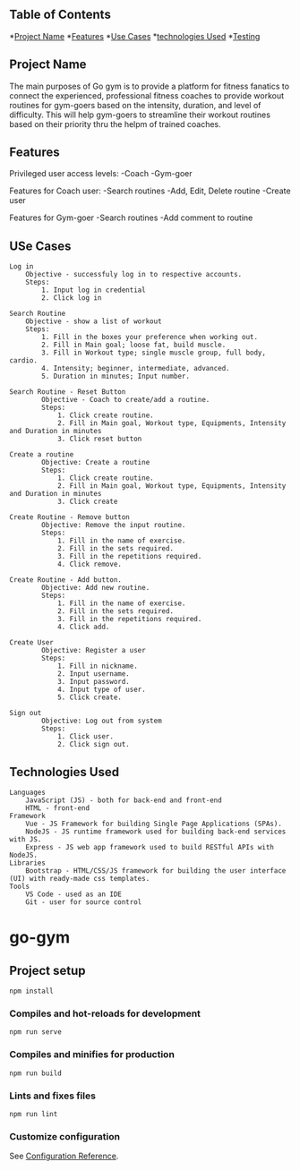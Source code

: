 ## Table of Contents
*[Project Name](#project-name)
*[Features](#features)
*[Use Cases](#use-cases)
*[technologies Used](#technologies-used)
*[Testing](#testing)

## Project Name
The main purposes of Go gym is to provide a platform for fitness fanatics to connect the experienced, professional fitness coaches to provide workout routines for gym-goers based on the intensity, duration, and level of difficulty. This will help gym-goers to streamline their workout routines based on their priority thru the helpm of trained coaches.

## Features
Privileged user access levels:
    -Coach
    -Gym-goer

Features for Coach user:
    -Search routines
    -Add, Edit, Delete routine
    -Create user

Features for Gym-goer
    -Search routines
    -Add comment to routine

## USe Cases
    Log in
        Objective - successfuly log in to respective accounts.
        Steps:
            1. Input log in credential
            2. Click log in

    Search Routine
        Objective - show a list of workout
        Steps:
            1. Fill in the boxes your preference when working out.
            2. Fill in Main goal; loose fat, build muscle.
            3. Fill in Workout type; single muscle group, full body, cardio.
            4. Intensity; beginner, intermediate, advanced.
            5. Duration in minutes; Input number.

    Search Routine - Reset Button
            Objective - Coach to create/add a routine.
            Steps:
                1. Click create routine.
                2. Fill in Main goal, Workout type, Equipments, Intensity and Duration in minutes
                3. Click reset button

    Create a routine  
            Objective: Create a routine
            Steps:
                1. Click create routine.
                2. Fill in Main goal, Workout type, Equipments, Intensity and Duration in minutes
                3. Click create

    Create Routine - Remove button
            Objective: Remove the input routine.
            Steps: 
                1. Fill in the name of exercise.
                2. Fill in the sets required.
                3. Fill in the repetitions required.
                4. Click remove. 

    Create Routine - Add button.
            Objective: Add new routine.
            Steps: 
                1. Fill in the name of exercise.
                2. Fill in the sets required.
                3. Fill in the repetitions required.
                4. Click add. 

    Create User 
            Objective: Register a user
            Steps:
                1. Fill in nickname.
                2. Input username.
                3. Input password.
                4. Input type of user.
                5. Click create.

    Sign out
            Objective: Log out from system
            Steps: 
                1. Click user.
                2. Click sign out.




## Technologies Used
    Languages 
        JavaScript (JS) - both for back-end and front-end	
        HTML - front-end
    Framework 
        Vue - JS Framework for building Single Page Applications (SPAs).
        NodeJS - JS runtime framework used for building back-end services with JS.
        Express - JS web app framework used to build RESTful APIs with NodeJS.
    Libraries
        Bootstrap - HTML/CSS/JS framework for building the user interface (UI) with ready-made css templates.
    Tools
        VS Code - used as an IDE
        Git - user for source control


# go-gym

## Project setup
```
npm install
```

### Compiles and hot-reloads for development
```
npm run serve
```

### Compiles and minifies for production
```
npm run build
```

### Lints and fixes files
```
npm run lint
```

### Customize configuration
See [Configuration Reference](https://cli.vuejs.org/config/).
